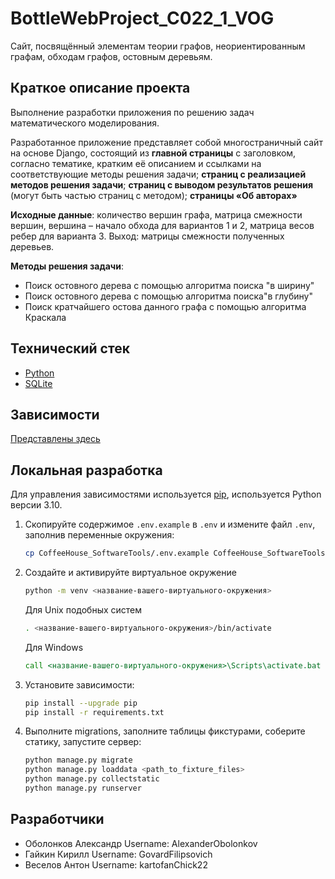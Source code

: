 # BottleWebProject_C022_1_VOG

Сайт, посвящённый элементам теории графов, неориентированным графам, обходам графов, остовным деревьям.

## Краткое описание проекта
Выполнение разработки приложения по решению задач математического моделирования.

Разработанное приложение представляет собой многостраничный сайт на основе Django, состоящий из **главной страницы** с заголовком, согласно тематике, кратким её описанием и ссылками на соответствующие методы решения задачи; **страниц с реализацией методов решения задачи**; **страниц с выводом результатов решения** (могут быть частью страниц с методом); **страницы «Об авторах»**

**Исходные данные**: количество вершин графа, матрица смежности вершин, вершина – начало обхода для вариантов 1 и 2, матрица весов ребер для варианта 3. Выход: матрицы смежности полученных деревьев.

**Методы решения задачи**:
- Поиск остовного дерева с помощью алгоритма поиска "в ширину"
- Поиск остовного дерева с помощью алгоритма поиска"в глубину"
- Поиск кратчайшего остова данного графа с помощью алгоритма Краскала

## Технический стек

- [Python](https://www.python.org)
- [SQLite](https://sqlite.org/index.html)


## Зависимости
[Представлены здесь](https://github.com/AlexanderObolonkov/BottleWebProject_C022_1_VOG/blob/main/requirements.txt)

## Локальная разработка

Для управления зависимостями используется [pip](https://pip.pypa.io/en/stable/), используется Python версии 3.10.

1) Скопируйте содержимое `.env.example` в `.env` и измените файл `.env`, заполнив переменные окружения:
    ```bash
    cp CoffeeHouse_SoftwareTools/.env.example CoffeeHouse_SoftwareTools/.env
    ```

2) Создайте и активируйте виртуальное окружение
    ```bash
    python -m venv <название-вашего-виртуального-окружения>
    ```
   Для Unix подобных систем
   ```bash
   . <название-вашего-виртуального-окружения>/bin/activate
   ```
   Для Windows
   ```cmd
   call <название-вашего-виртуального-окружения>\Scripts\activate.bat
   ```

3) Установите зависимости:
    ```bash
    pip install --upgrade pip
    pip install -r requirements.txt
    ```

4) Выполните migrations, заполните таблицы фикстурами, соберите статику, запустите сервер:
    ```bash
    python manage.py migrate
    python manage.py loaddata <path_to_fixture_files>
    python manage.py collectstatic
    python manage.py runserver
    ```   
## Разработчики
- Оболонков Александр
  Username: AlexanderObolonkov
- Гайкин Кирилл
  Username: GovardFilipsovich
- Веселов Антон
  Username: kartofanChick22

